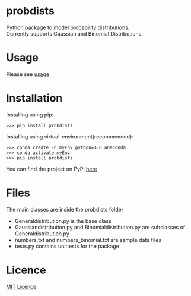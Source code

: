 # probdists

Python package to model probability distributions.<br>
Currently supports Gaussian and Binomial Distributions.

# Usage
Please see [usage](USAGE.md)

# Installation

Installing using pip:
```
>>> pip install probdists
```

Installing using virtual-environment(recommended):
```
>>> conda create -n myEnv python=3.6 anaconda
>>> conda activate myEnv
>>> pip install probdists
```

You can find the project on PyPi [here](https://pypi.org/project/probdists/)


# Files

The main classes are inside the probdists folder
- Generaldistribution.py is the base class
- Gaussiandistribution.py and Binomialdistribution.py are subclasses of Generaldistribution.py
- numbers.txt and numbers_binomial.txt are sample data files
- tests.py contains unittests for the package

# Licence

[MIT Licence](LICENCE.txt)
